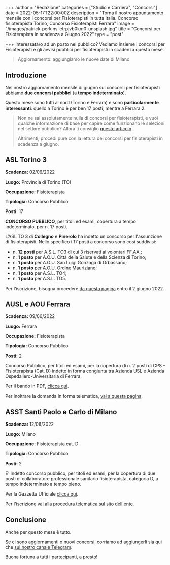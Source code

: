 +++
author = "Redazione"
categories = ["Studio e Carriera", "Concorsi"]
date = 2022-05-17T22:00:00Z
description = "Torna il nostro appuntamento mensile con i concorsi per Fisioterapisti in tutta Italia. Concorso fisioterapista Torino, Concorso Fisioterapisti Ferrara"
image = "/images/patrick-perkins-etrpjvb0km0-unsplash.jpg"
title = "Concorsi per Fisioterapista in scadenza a Giugno 2022"
type = "post"

+++
Interessata/o ad un posto nel pubblico? Vediamo insieme i concorsi per Fisioterapisti  e gli avvisi pubblici per fisioterapisti in scadenza questo mese.

> Aggiornamento: aggiungiamo le nuove date di Milano

## Introduzione

Nel nostro aggiornamento mensile di giugno sui concorsi per fisioterapisti abbiamo **due concorsi pubblici** (a **tempo indeterminato**).

Questo mese sono tutti al nord (Torino e Ferrara) e sono **particolarmente interessanti**: quello a Torino è per ben 17 posti, mentre a Ferrara 2.

> Non ne sai assolutamente nulla di concorsi per fisioterapisti, e vuoi qualche informazione di base per capire come funzionano le selezioni nel settore pubblico? Allora ti consiglio [questo articolo](https://fisioterapisti.org/lavorare-nel-pubblico-come-fisioterapisti-concetti-di-base/ "Lavorare nel pubblico come fisioterapista").
>
> Altrimenti, procedi pure con la lettura dei concorsi per fisioterapisti in scadenza a giugno.

## ASL Torino 3

**Scadenza:** 02/06/2022

**Luogo:** Provincia di Torino (TO)

**Occupazione:** Fisioterapista

**Tipologia:** Concorso Pubblico

**Posti:** 17

**CONCORSO PUBBLICO**, per titoli ed esami, copertura a tempo indeterminato, per n. 17 posti.

L’ASL TO 3 di **Collegno** e **Pinerolo** ha indetto un concorso per l'assunzione di fisioterapisti. Nello specifico i 17 posti a concorso sono cosi suddivisi:

* n. **12 posti** per A.S.L. TO3 di cui 3 riservati ai volontari FF.AA.;
* n. **1 posto** per A.O.U. Città della Salute e della Scienza di Torino;
* n. **1 posto** per A.O.U. San Luigi Gonzaga di Orbassano;
* n. **1 posto** per A.O.U. Ordine Mauriziano;
* n. **1 posto** per A.S.L. TO4;
* n. **1 posto** per A.S.L. TO5.

Per l'iscrizione, bisogna procedere [da questa pagina](https://aslto3.iscrizioneconcorsi.it/ "IScrizione concorso Torino") entro il 2 giugno 2022.

## AUSL e AOU Ferrara

**Scadenza:** 09/06/2022

**Luogo:** Ferrara

**Occupazione:** Fisioterapista

**Tipologia:** Concorso Pubblico

**Posti:** 2

Concorso Pubblico, per titoli ed esami, per la copertura di n. 2 posti di CPS - Fisioterapista (Cat. D) indetto in forma congiunta tra Azienda USL e Azienda Ospedaliero-Universitaria di Ferrara.

Per il bando in PDF, [clicca qui](https://old.ausl.fe.it/azienda/dipartimenti/dipartimento-gestione-risorse-umane/concorsi-e-avvisi-folder/concorsi-pubblici-1/resolveuid/7dadac33cc0645d3ad3c1a3e81a0a917/at_download/file "Bando concorso Ferrara").

Per inoltrare la domanda in forma telematica, [vai a questa pagina](https://ferrara-fisioterapista.ilmiotest.it/ "Domanda telematica concorso Ferrara").

## ASST Santi Paolo e Carlo di Milano

**Scadenza:** 12/06/2022

**Luogo:** Milano

**Occupazione:** Fisioterapista cat. D

**Tipologia:** Concorso Pubblico

**Posti:** 2

E' indetto concorso pubblico, per titoli ed esami, per la copertura di due posti di  collaboratore professionale sanitario fisioterapista, categoria D, a tempo indeterminato a tempo pieno.

Per la Gazzetta Ufficiale [clicca qui](https://www.gazzettaufficiale.it/atto/concorsi/caricaDettaglioAtto/originario?atto.dataPubblicazioneGazzetta=2022-05-13&atto.codiceRedazionale=22E05930 "AZIENDA SOCIO-SANITARIA TERRITORIALE SANTI PAOLO E CARLO DI MILANO").

Per l'iscrizione [vai alla procedura telematica sul sito dell'ente](https://asst-santipaolocarlo.iscrizioneconcorsi.it/ "Iscrizioni Online").

## Conclusione

Anche per questo mese è tutto.

Se ci sono aggiornamenti o nuovi concorsi, corriamo ad aggiungerli sia qui che [sul nostro canale Telegram](https://t.me/fisioterapisti_official "Fisioterapisti | Telegram").

Buona fortuna a tutti i partecipanti, a presto!